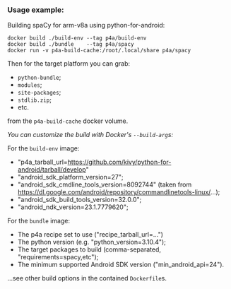 ### Usage example:

Building spaCy for arm-v8a using python-for-android:

```console
docker build ./build-env --tag p4a/build-env
docker build ./bundle    --tag p4a/spacy
docker run -v p4a-build-cache:/root/.local/share p4a/spacy
```

Then for the target platform you can grab:
- `python-bundle`;
- `modules`;
- `site-packages`;
- `stdlib.zip`;
- etc.

from the `p4a-build-cache` docker volume.

*You can customize the build with Docker's `--build-arg`s:*

For the `build-env` image:
- "p4a_tarball_url=https://github.com/kivy/python-for-android/tarball/develop"
- "android_sdk_platform_version=27";
- "android_sdk_cmdline_tools_version=8092744"
  (taken from https://dl.google.com/android/repository/commandlinetools-linux/...);
- "android_sdk_build_tools_version=32.0.0";
- "android_ndk_version=23.1.7779620";

For the `bundle` image:
- The p4a recipe set to use ("recipe_tarball_url=...")
- The python version (e.g. "python_version=3.10.4");
- The target packages to build (comma-separated, "requirements=spacy,etc");
- The minimum supported Android SDK version ("min_android_api=24").

...see other build options in the contained `Dockerfile`s.
